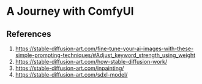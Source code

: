# A Journey with ComfyUI

## References
1. https://stable-diffusion-art.com/fine-tune-your-ai-images-with-these-simple-prompting-techniques/#Adjust_keyword_strength_using_weight
2. https://stable-diffusion-art.com/how-stable-diffusion-work/
3. https://stable-diffusion-art.com/inpainting/
4. https://stable-diffusion-art.com/sdxl-model/
